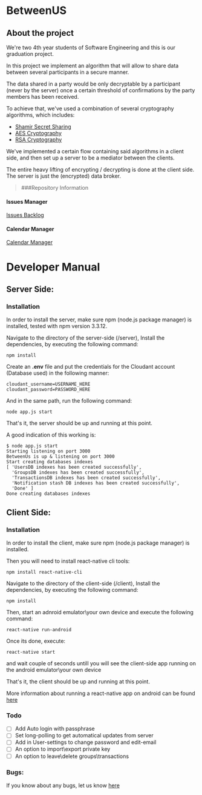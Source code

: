 # BetweenUS
## About the project
We're two 4th year students of Software Engineering and this is our graduation project.

In this project we implement an algorithm that will allow to share data between several participants in a secure manner.

The data shared in a party would be only decryptable by a participant (never by the server) once a certain threshold of confirmations by the party members has been received.

To achieve that, we've used a combination of several cryptography algorithms, which includes:
- [Shamir Secret Sharing](https://en.wikipedia.org/wiki/Shamir%27s_Secret_Sharing)
- [AES Cryptography](https://en.wikipedia.org/wiki/Advanced_Encryption_Standard)
- [RSA Cryptography](https://en.wikipedia.org/wiki/RSA_(cryptosystem))

We've implemented a certain flow containing said algorithms in a client side, and then set up a server to be a mediator between the clients.

The entire heavy lifting of encrypting / decrypting is done at the client side. The server is just the (encrypted) data broker.


> ###Repository Information
#### Issues Manager
[Issues Backlog](https://waffle.io/liranbg/JCEFinalProject)
#### Calendar Manager
[Calendar Manager](https://trello.com/b/nJPCPDXT/jcefinalproject)

# Developer Manual
## Server Side:
### Installation
In order to install the server, make sure npm (node.js package manager) is installed, tested with npm version 3.3.12.

Navigate to the directory of the server-side (/server), Install the dependencies, by executing the following command:
```
npm install
```

Create an **.env** file and put the credentials for the Cloudant account (Database used) in the following manner:
```
cloudant_username=USERNAME_HERE
cloudant_password=PASSWORD_HERE
```

And in the same path, run the following command:
```
node app.js start
```

That's it, the server should be up and running at this point.

A good indication of this working is:
```
$ node app.js start
Starting listening on port 3000
BetweenUs is up & listening on port 3000
Start creating databases indexes
[ 'UsersDB indexes has been created successfully',
  'GroupsDB indexes has been created successfully',
  'TransactionsDB indexes has been created successfully',
  'Notification stash DB indexes has been created successfully',
  'Done' ]
Done creating databases indexes
```

## Client Side:
### Installation

In order to install the client, make sure npm (node.js package manager) is installed.

Then you will need to install react-native cli tools:
```
npm install react-native-cli
```

Navigate to the directory of the client-side (/client),
Install the dependencies, by executing the following command:
```
npm install
```

Then, start an adnroid emulator\your own device and execute the following command:
```
react-native run-android
```
Once its done, execute:
```
react-native start
```

and wait couple of seconds untill you will see the client-side app running on the android emulator\your own device

That's it, the client should be up and running at this point.

More information about running a react-native app on android can be found [here](https://facebook.github.io/react-native/)
### Todo
- [ ] Add Auto login with passphrase 
- [ ] Set long-polling to get automatical updates from server
- [ ] Add in User-settings to change password and edit-email
- [ ] An option to import\export private key
- [ ] An option to leave\delete groups\transactions

### Bugs:
If you know about any bugs, let us know [here](https://github.com/liranbg/BetweenUs/issues/new)




